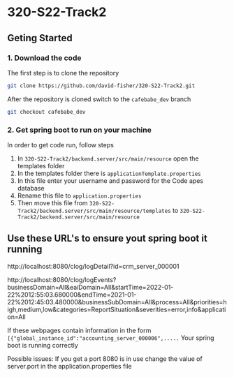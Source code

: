 # 320-S22-Track2
## Geting Started

### 1. Download the code
 The first step is to clone the repository

```bash
git clone https://github.com/david-fisher/320-S22-Track2.git
```
 After the repository is cloned switch to the `cafebabe_dev` branch

```bash
git checkout cafebabe_dev
```

### 2. Get spring boot to run on your machine
 In order to get code run, follow steps 
 1. In  `320-S22-Track2/backend.server/src/main/resource` open the templates folder
 2. In the templates folder there is `applicationTemplate.properties`
 4. In this file enter your username and password for the Code apes database
 3. Rename this file to `application.properties` 
 4. Then move this file from `320-S22-Track2/backend.server/src/main/resource/templates` to `320-S22-Track2/backend.server/src/main/resource`

<h2>Use these URL's to ensure yout spring boot it running </h2>

http://localhost:8080/clog/logDetail?id=crm_server_000001 

http://localhost:8080/clog/logEvents?businessDomain=All&eaiDomain=All&startTime=2022-01-22%2012:55:03.680000&endTime=2021-01-22%2012:45:03.480000&businessSubDomain=All&process=All&priorities=high,medium,low&categories=ReportSituation&severities=error,info&application=All

If these webpages contain information in the form `[{"global_instance_id":"accounting_server_000006",.....`
Your spring boot is running correctly

Possible issues:
If you get a port 8080 is in use change the value of server.port in the application.properties file
